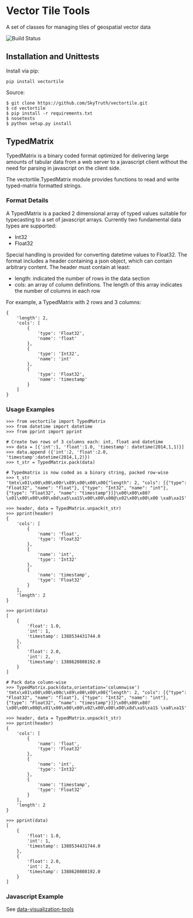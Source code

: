 Vector Tile Tools
=================
A set of classes for managing tiles of geospatial vector data

![Build Status](https://travis-ci.org/SkyTruth/vectortile.svg)


Installation and Unittests
--------------------------
Install via pip:

    pip install vectortile

Source:
    
    $ git clone https://github.com/SkyTruth/vectortile.git
    $ cd vectortile
    $ pip install -r requirements.txt
    $ nosetests
    $ python setup.py install


TypedMatrix
-----------
TypedMatrix is a binary coded format optimized for delivering large amounts of
tabular data from a web server to a javascript client without the need for
parsing in javascript on the client side.

The vectortile.TypedMatrix module provides functions to read and write
typed-matrix formatted strings.


### Format Details ###
A TypedMatrix is a packed 2 dimensional array of typed values suitable for
typecasting to a set of javascript arrays.  Currently two fundamental data
types are supported:

- Int32
- Float32

Special handling is provided for converting datetime values to Float32.  The
format includes a header containing a json object, which can contain arbitrary
content.  The header must contain at least:

- length: indicated the number of rows in the data section
- cols: an array of column definitions.  The length of this array indicates the number of columns in each row

For example, a TypedMatrix with 2 rows and 3 columns:

    {
        'length': 2,
        'cols': [
            {
                'type': 'Float32',
                'name': 'float'
            },
            {
                'type': 'Int32',
                'name': 'int'
            },
            {
                'type': 'Float32',
                'name': 'timestamp'
            }
        ]
    }


### Usage Examples ###

    >>> from vectortile import TypedMatrix
    >>> from datetime import datetime
    >>> from pprint import pprint

    # Create two rows of 3 columns each: int, float and datetime
    >>> data = [{'int':1, 'float':1.0, 'timestamp': datetime(2014,1,1)}]
    >>> data.append ({'int':2, 'float':2.0, 'timestamp':datetime(2014,1,2)})
    >>> t_str = TypedMatrix.pack(data)

    # Typedmatrix is now coded as a binary string, packed row-wise
    >>> t_str
    'tmtx\x01\x00\x00\x00r\x89\x00\x00\x00{"length": 2, "cols": [{"type": "Float32", "name": "float"}, {"type": "Int32", "name": "int"}, {"type": "Float32", "name": "timestamp"}]}\x00\x00\x80?\x01\x00\x00\x00\x8d\xa5\xa1S\x00\x00\x00@\x02\x00\x00\x00 \xa8\xa1S'
    
    >>> header, data = TypedMatrix.unpack(t_str)
    >>> pprint(header)
    {
        'cols': [
            {
                'name': 'float',
                'type': 'Float32'
            },
            {
                'name': 'int',
                'type': 'Int32'
            },
            {
                'name': 'timestamp',
                'type': 'Float32'
            }
        ],
        'length': 2
    }
    
    >>> pprint(data)
    [
        {
            'float': 1.0,
            'int': 1,
            'timestamp': 1388534431744.0
        },
        {
            'float': 2.0,
            'int': 2,
            'timestamp': 1388620808192.0
        }
    ]

    # Pack data column-wise
    >>> TypedMatrix.pack(data,orientation='columnwise')
    'tmtx\x01\x00\x00\x00c\x89\x00\x00\x00{"length": 2, "cols": [{"type": "Float32", "name": "float"}, {"type": "Int32", "name": "int"}, {"type": "Float32", "name": "timestamp"}]}\x00\x00\x80?\x00\x00\x00@\x01\x00\x00\x00\x02\x00\x00\x00\x8d\xa5\xa1S \xa8\xa1S'
    
    >>> header, data = TypedMatrix.unpack(t_str)
    >>> pprint(header)
    {
        'cols': [
            {
                'name': 'float',
                'type': 'Float32'
            },
            {
                'name': 'int',
                'type': 'Int32'
            },
            {
                'name': 'timestamp',
                'type': 'Float32'
            }
        ],
        'length': 2
    }
    
    >>> pprint(data)
    [
        {
            'float': 1.0,
            'int': 1,
            'timestamp': 1388534431744.0
        },
        {
            'float': 2.0,
            'int': 2,
            'timestamp': 1388620808192.0
        }
    ]


### Javascript Example ###
See [data-visualization-tools](https://github.com/SkyTruth/data-visualization-tools)
